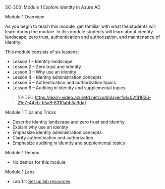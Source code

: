 SC-300: Module 1 Explore identity in Azure AD

Module 1 Overview

As you begin to teach this module, get familiar with what the students will learn during the module. In this module students will learn about identity landscape, zero trust, authentication and authorization, and maintenance of identity.

This module consists of six lessons:

- Lesson 1 – Identity landscape
- Lesson 2 – Zero trust and identity
- Lesson 3 – Why use an identity
- Lesson 4 – Identity administration concepts
- Lesson 5 – Authentication and authorization topics
- Lesson 6 – Auditing in identity and supplemental topics

> [!VIDEO https://learn-video.azurefd.net/vod/player?id=02f41636-21e7-44cb-b5a8-8310abb5a9da]  
 
Module 1 Tips and Tricks

- Describe identity landscape and zero trust and identity
- Explain why use an identity
- Emphasize identity administration concepts
- Clarify authentication and authorization 
- Emphasize auditing in identity and supplemental topics

Module 1 Demos

- No demos for this module

Module 1 Labs

- Lab 1.1: [Set up lab resources](https://github.com/MicrosoftLearning/SC-300-Identity-and-Access-Administrator/blob/master/Instructions/Labs/Lab_00_SetUpLabResources.md)
